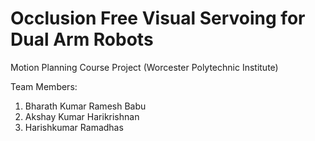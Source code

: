 # Occlusion Free Visual Servoing for Dual Arm Robots

Motion Planning Course Project (Worcester Polytechnic Institute)

Team Members:
1. Bharath Kumar Ramesh Babu
2. Akshay Kumar Harikrishnan
3. Harishkumar Ramadhas
